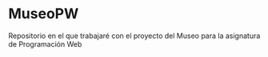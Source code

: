 # MuseoPW
Repositorio en el que trabajaré con el proyecto del Museo para la asignatura de Programación Web